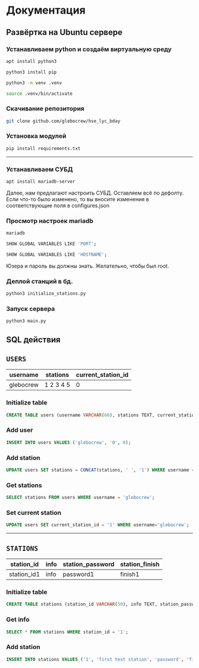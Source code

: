 # Документация 

## Развёртка на Ubuntu сервере

### Устанавливаем python и создаём виртуальную среду

```bash
apt install python3
```
```bash
python3 install pip
```
```bash
python3 -m venv .venv
```
```bash
source .venv/bin/activate
```

### Скачивание репозитория

```bash
git clone github.com/glebocrew/hse_lyc_bday
```

### Установка модулей

```bash
pip install requirements.txt
```

----------

### Устанавливаем СУБД

```bash
apt install mariadb-server
```

Далее, нам предлагают настроить СУБД. Оставляем всё по дефолту. Если что-то было изменено, то вы вносите изменения в соответствующие поля в configures.json

### Просмотр настроек mariadb
```bash
mariadb
```

```bash
SHOW GLOBAL VARIABLES LIKE 'PORT';
```

```bash
SHOW GLOBAL VARIABLES LIKE 'HOSTNAME';
```

Юзера и пароль вы должны знать. Желательно, чтобы был root.

### Деплой станций в бд.
```bash
python3 initialize_stations.py
```

### Запуск сервера 

```bash
python3 main.py
```

## SQL действия
## ```USERS```

username | stations | current_station_id
---------|----------|-----------
glebocrew| 1 2 3 4 5| 0


### Initialize table
```sql
CREATE TABLE users (username VARCHAR(60), stations TEXT, current_station_id VARCHAR(30));
```
### Add user
```sql
INSERT INTO users VALUES ('glebocrew', '0', 0);
```
### Add station
```sql
UPDATE users SET stations = CONCAT(stations, ' ', '1') WHERE username = 'glebocrew'; 
```
### Get stations
```sql
SELECT stations FROM users WHERE username = 'glebocrew';
```
### Set current station 
```sql
UPDATE users SET current_station_id = '1' WHERE username='glebocrew';
```

--------


## ```STATIONS```
station_id  | info | station_password | station_finish
------------|------|------------------|---------------
station_id1 | info |     password1    |     finish1

### Initialize table
```sql
CREATE TABLE stations (station_id VARCHAR(50), info TEXT, station_password TEXT, station_finish TEXT );
```
### Get info
```sql
SELECT * FROM stations WHERE station_id = '1';
```
### Add station
```sql
INSERT INTO stations VALUES ('1', 'first test station', 'password', 'finish code');
```